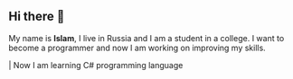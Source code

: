 ## Hi there 👋

My name is **Islam**, I live in Russia and I am a student in a college.
I want to become a programmer and now I am working on improving my skills.

| Now I am learning C# programming language
